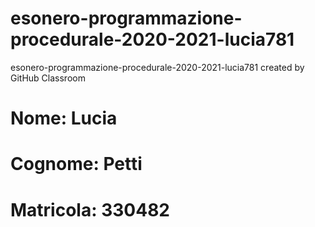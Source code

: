 # esonero-programmazione-procedurale-2020-2021-lucia781
esonero-programmazione-procedurale-2020-2021-lucia781 created by GitHub Classroom

# Nome: Lucia
# Cognome: Petti
# Matricola: 330482
